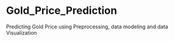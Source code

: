 # Gold_Price_Prediction
Predicting Gold Price using Preprocessing, data modeling and data Visualization
